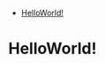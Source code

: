 <!-- START doctoc generated TOC please keep comment here to allow auto update -->
<!-- DON'T EDIT THIS SECTION, INSTEAD RE-RUN doctoc TO UPDATE -->

- [HelloWorld!](#helloworld)

<!-- END doctoc generated TOC please keep comment here to allow auto update -->

# HelloWorld!